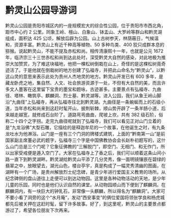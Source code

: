 # 黔灵山公园导游词
黔灵山公园是贵阳市城区内的一座规模宏大的综合性公园，位于贵阳市市西北角，距市中心约 2 公里。同象王岭、檀山、白象山、钵盂山、大罗岭等群山和黔灵湖组成，面积达 425 公顷，解放后辟为公园。山上古树参天，林荫蔽日，气候温和，资源丰富。黔灵山上有近千种高等植物、50 多种鸟类、400 狡只成群本息的猕猴。说起黔灵山，不能不提及赤松和尚。相传清康熙十一年，也就是公元 1672 年，临济宗三十三世赤松和尚到达此处时，深受黔灵大自然的感染，对此地极为推崇大加赞赏，为了难这块福地，他把一棵松树倒栽在山上，奇怪的是这棵松树竟奇迹活了。于是他就在倒栽树的地方创建了弘福寺，并把此山命名为“黔灵山”，以黔这山灵的意思来表示此处为贵州人杰地灵的地方。黔灵山开发已有 600 多年，是藏龙卧虎之地，集自然、人文、社会旅游资源于一处，不但有大自然的美，而且许多文人墨客在这里留下宝贵的墨宝和题咏，古迹甚多。主要景点有弘福寺、九曲径、塔林、瞰筑亭、麒麟洞、烈士墓、黔灵湖等。进入公园，我们从象王岭山脚沿“九曲径”上弘福寺，再从弘福寺往北到黔灵湖。九曲径是一条蜿蜒而上的石级小道，当年赤松和尚来到这赶时髦开山，披荆斩棘，顺山势开辟了一条羊肠小道，后来越走越宽，就修成石台阶了。道路弯弯曲曲，爬坡上坎，共有 382 级石阶，俗称二十四个之字拐。走完九曲径呢就到了弘福寺，我们可以看见正对山门立着的是“九龙浴佛”大型石雕，它描绘的是释迦牟尼的一个故事，在他诞生之时，有九条龙吐水为他淋浴。山门是一座有三个门洞的牌楼式建筑，上面的“黔南第一山”是前国家副主席董必武的题字，弘福寺三个字是中国佛教协会会长赵朴初题写的，这什么山门总是三个门呢？它象征佛教的“三解脱门”，即空门、无相门、和无作门，所以出家受戒便是遁入空门了。大家在弘福寺上了香之后，我们可以顺着这条山间小路一直下到黔灵湖畔。黔灵湖给黔灵山平添了几分灵秀，像一面明镜镶嵌在碧绿的翡翠之中，放眼望去，湖光山色，楼台亭宇，真是构成了一幅灵秀清幽的图画，在湖畔有一个广场，是贵州解放烈士纪念碑，是青少年进行爱国主义教育的场所。从纪念碑侧的盘山道往上走便可以到达动物园。这里是各种动物活动的天地，是少年儿童的乐园，同时也是他们认识自然的课堂。从动物园顺山而下便到了麒麟洞。在麒麟洞内，有一块巨大的钟乳石，非常像一头麒麟，所以得名为“麒麟洞”。大家可不要小看了洞旁的这个“水月庵”，发动“西安事变”的俩位爱国将领张学良和杨虎城都先后被关押在这赶时髦，留下许多故事。好了，到这里呢，黔灵山的主要景点都游过了，希望各位朋友下次再来。

 
